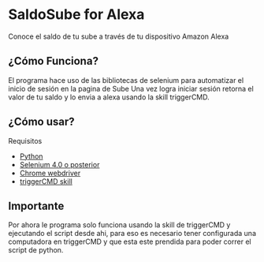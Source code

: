 # SaldoSube for Alexa
 Conoce el saldo de tu sube a través de tu dispositivo Amazon Alexa

## ¿Cómo Funciona?
El programa hace uso de las bibliotecas de selenium para automatizar el inicio de sesión en la pagina de Sube
Una vez logra iniciar sesión retorna el valor de tu saldo y lo envia a alexa usando la skill triggerCMD.

## ¿Cómo usar?
Requisitos
- [Python](https://www.python.org/downloads/)
- [Selenium 4.0 o posterior](https://www.selenium.dev/documentation/webdriver/getting_started/install_library/)
- [Chrome webdriver](https://developer.chrome.com/docs/chromedriver/downloads?hl=es-419)
- [triggerCMD skill](https://www.triggercmd.com)

## Importante
Por ahora le programa solo funciona usando la skill de triggerCMD y ejecutando el script desde ahi, para eso es necesario tener configurada una computadora en triggerCMD y que esta este prendida para poder correr el script de python.